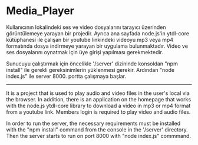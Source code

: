 # Media_Player

Kullanıcının lokalindeki ses ve video dosyalarını tarayıcı üzerinden görüntülemeye yarayan bir projedir. Ayrıca ana sayfada node.js'in ytdl-core kütüphanesi ile çalışan bir youtube linkindeki videoyu mp3 veya mp4 formatında dosya indirmeye yarayan bir uygulama bulunmaktadır. Video ve ses dosyalarını oynatmak için üye girişi yapılması gerekmektedir.

Sunucuyu çalıştırmak için öncelikle '/server' dizininde konsoldan "npm install" ile gerekli gereksinimlerin yüklenmesi gerekir. Ardından "node index.js" ile server 8000. portta çalışmaya başlar.

--------
It is a project that is used to play audio and video files in the user's local via the browser. In addition, there is an application on the homepage that works with the node.js ytdl-core library to download a video in mp3 or mp4 format from a youtube link. Members login is required to play video and audio files.

In order to run the server, the necessary requirements must be installed  with the "npm install" command from the console in the '/server' directory. Then the server starts to run on port 8000 with "node index.js" commmand.
